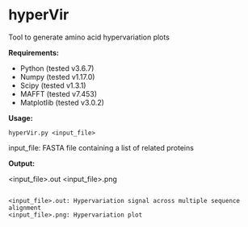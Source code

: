 hyperVir
========

Tool to generate amino acid hypervariation plots

<b>Requirements:</b>
* Python (tested v3.6.7)
* Numpy (tested v1.17.0)
* Scipy (tested v1.3.1)
* MAFFT (tested v7.453)
* Matplotlib (tested v3.0.2)


<b>Usage:</b> 
```
hyperVir.py <input_file>
```

input_file: FASTA file containing a list of related proteins <br />

<b>Output:</b>

<input_file>.out
<input_file>.png
```

<input_file>.out: Hypervariation signal across multiple sequence alignment
<input_file>.png: Hypervariation plot
